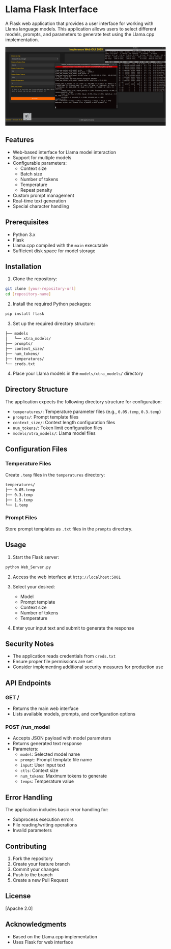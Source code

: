 # Llama Flask Interface

A Flask web application that provides a user interface for working with Llama language models. This application allows users to select different models, prompts, and parameters to generate text using the Llama.cpp implementation.

![Demo PNG](./imperence4.png)

## Features

- Web-based interface for Llama model interaction
- Support for multiple models
- Configurable parameters:
  - Context size
  - Batch size
  - Number of tokens
  - Temperature
  - Repeat penalty
- Custom prompt management
- Real-time text generation
- Special character handling

## Prerequisites

- Python 3.x
- Flask
- Llama.cpp compiled with the `main` executable
- Sufficient disk space for model storage

## Installation

1. Clone the repository:
```bash
git clone [your-repository-url]
cd [repository-name]
```

2. Install the required Python packages:
```bash
pip install flask
```

3. Set up the required directory structure:
```
├── models
│   └── xtra_models/
├── prompts/
├── context_size/
├── num_tokens/
├── temperatures/
└── creds.txt
```

4. Place your Llama models in the `models/xtra_models/` directory

## Directory Structure

The application expects the following directory structure for configuration:

- `temperatures/`: Temperature parameter files (e.g., `0.05.temp`, `0.3.temp`)
- `prompts/`: Prompt template files
- `context_size/`: Context length configuration files
- `num_tokens/`: Token limit configuration files
- `models/xtra_models/`: Llama model files

## Configuration Files

### Temperature Files
Create `.temp` files in the `temperatures` directory:
```
temperatures/
├── 0.05.temp
├── 0.3.temp
├── 1.5.temp
└── 1.temp
```

### Prompt Files
Store prompt templates as `.txt` files in the `prompts` directory.

## Usage

1. Start the Flask server:
```bash
python Web_Server.py
```

2. Access the web interface at `http://localhost:5001`

3. Select your desired:
   - Model
   - Prompt template
   - Context size
   - Number of tokens
   - Temperature

4. Enter your input text and submit to generate the response

## Security Notes

- The application reads credentials from `creds.txt`
- Ensure proper file permissions are set
- Consider implementing additional security measures for production use

## API Endpoints

### GET /
- Returns the main web interface
- Lists available models, prompts, and configuration options

### POST /run_model
- Accepts JSON payload with model parameters
- Returns generated text response
- Parameters:
  - `model`: Selected model name
  - `prompt`: Prompt template file name
  - `input`: User input text
  - `ctls`: Context size
  - `num_tokens`: Maximum tokens to generate
  - `temps`: Temperature value

## Error Handling

The application includes basic error handling for:
- Subprocess execution errors
- File reading/writing operations
- Invalid parameters

## Contributing

1. Fork the repository
2. Create your feature branch
3. Commit your changes
4. Push to the branch
5. Create a new Pull Request

## License

[Apache 2.0]

## Acknowledgments

- Based on the Llama.cpp implementation
- Uses Flask for web interface

